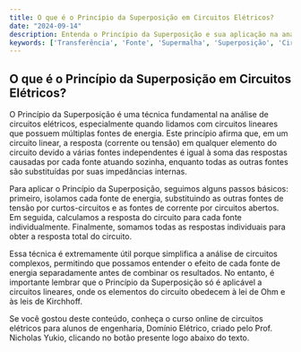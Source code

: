 ```yaml
---
title: O que é o Princípio da Superposição em Circuitos Elétricos?
date: "2024-09-14"
description: Entenda o Princípio da Superposição e sua aplicação na análise de circuitos elétricos.
keywords: ['Transferência', 'Fonte', 'Supermalha', 'Superposição', 'Circuito', 'Básica', 'Linearidade']
---
```


## O que é o Princípio da Superposição em Circuitos Elétricos?

O Princípio da Superposição é uma técnica fundamental na análise de circuitos elétricos, especialmente quando lidamos com circuitos lineares que possuem múltiplas fontes de energia. Este princípio afirma que, em um circuito linear, a resposta (corrente ou tensão) em qualquer elemento do circuito devido a várias fontes independentes é igual à soma das respostas causadas por cada fonte atuando sozinha, enquanto todas as outras fontes são substituídas por suas impedâncias internas.

Para aplicar o Princípio da Superposição, seguimos alguns passos básicos: primeiro, isolamos cada fonte de energia, substituindo as outras fontes de tensão por curtos-circuitos e as fontes de corrente por circuitos abertos. Em seguida, calculamos a resposta do circuito para cada fonte individualmente. Finalmente, somamos todas as respostas individuais para obter a resposta total do circuito.

Essa técnica é extremamente útil porque simplifica a análise de circuitos complexos, permitindo que possamos entender o efeito de cada fonte de energia separadamente antes de combinar os resultados. No entanto, é importante lembrar que o Princípio da Superposição só é aplicável a circuitos lineares, onde os elementos do circuito obedecem à lei de Ohm e às leis de Kirchhoff.

Se você gostou deste conteúdo, conheça o curso online de circuitos elétricos para alunos de engenharia, Domínio Elétrico, criado pelo Prof. Nicholas Yukio, clicando no botão presente logo abaixo do texto.